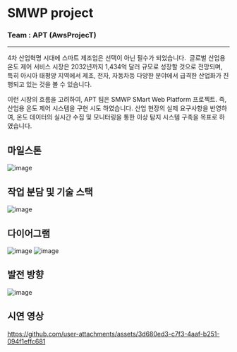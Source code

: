 # SMWP project

### Team :  APT (AwsProjecT)

---

4차 산업혁명 시대에 스마트 제조업은 선택이 아닌 필수가 되었습니다. 
글로벌 산업용 온도 제어 서비스 시장은 2032년까지 1,434억 달러 규모로 성장할 것으로 전망되며, 특히 아시아 태평양 지역에서 제조, 전자, 자동차등 다양한 분야에서 급격한 산업화가 진행되고 있는 것을 볼 수 있습니다.

이런 시장의 흐름을 고려하여, APT 팀은 SMWP SMart Web Platform 프로젝트. 즉, 산업용 온도 제어 시스템을 구현 시도 하였습니다. 산업 현장의 실제 요구사항을 반영하여, 온도 데이터의 실시간 수집 및 모니터링을 통한 이상 탐지 시스템 구축을 목표로 하였습니다.

## 마일스톤
![image](https://github.com/user-attachments/assets/62c92863-919f-4d45-bfe0-2b673e1edcec)



## 작업 분담 및 기술 스택

![image](https://github.com/user-attachments/assets/63a385a8-8749-492b-98d5-bbe96b332e5f)


## 다이어그램

![image](https://github.com/user-attachments/assets/0b1c1ac7-bd73-457c-b30f-cb8d9acf9e35)
![image](https://github.com/user-attachments/assets/89d66130-e4fc-4805-bf75-500f98106926)


## 발전 방향

![image](https://github.com/user-attachments/assets/38088b18-ee10-471f-bd9a-d75809580002)


## 시연 영상


https://github.com/user-attachments/assets/3d680ed3-c7f3-4aaf-b251-094f1effc681



